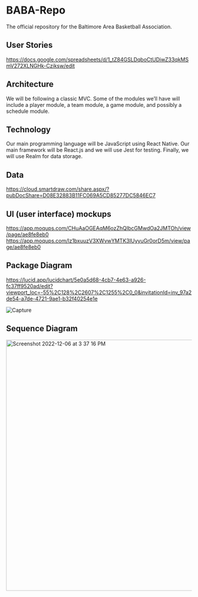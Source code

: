 # BABA-Repo

The official repository for the Baltimore Area Basketball Association.

## User Stories
https://docs.google.com/spreadsheets/d/1_tZ84GSLDqboCtUDiwZ33qkMSmV272XLNGHk-Cziksw/edit

## Architecture
We will be following a classic MVC. Some of the modules we’ll have will include a player module, a team module, a game module, and possibly a schedule module.

## Technology
Our main programming language will be JavaScript using React Native. Our main framework will be React.js and we will use Jest for testing. Finally, we will use Realm for data storage.

## Data

https://cloud.smartdraw.com/share.aspx/?pubDocShare=D08E32883B11FC069A5CD85277DC5846EC7

## UI (user interface) mockups
https://app.moqups.com/CHuAaOGEAqM6ozZhQIbcGMwdOa2JMTOh/view/page/ae8fe8eb0
https://app.moqups.com/lz1bxuuzV3XWvwYMTK3IUyyuGr0orD5m/view/page/ae8fe8eb0

## Package Diagram
https://lucid.app/lucidchart/5e0a5d68-4cb7-4e63-a926-fc37ff9520ad/edit?viewport_loc=-55%2C128%2C2607%2C1255%2C0_0&invitationId=inv_97a2de54-a7de-4721-9ae1-b32f40254e1e

![Capture](https://user-images.githubusercontent.com/54945463/200973957-5daffed6-fdcb-469c-b335-5c0380e41091.PNG)

## Sequence Diagram
<img width="680" alt="Screenshot 2022-12-06 at 3 37 16 PM" src="https://user-images.githubusercontent.com/54945471/206017784-7e16985a-fa8b-49c1-9b43-cd6f87dff04e.png">

